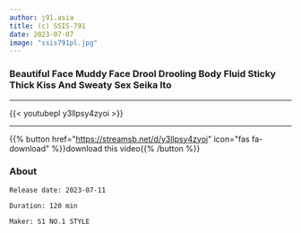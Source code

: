 ```yaml
---
author: j91.asia
title: (c) SSIS-791
date: 2023-07-07
image: "ssis791pl.jpg"
---
```


### Beautiful Face Muddy Face Drool Drooling Body Fluid Sticky Thick Kiss And Sweaty Sex Seika Ito
___

{{< youtubepl y3llpsy4zyoi >}}
___

{{% button href="https://streamsb.net/d/y3llpsy4zyoi" icon="fas fa-download" %}}download this video{{% /button %}}
### About

`Release date: 2023-07-11`

`Duration: 120 min`

`Maker:	S1 NO.1 STYLE`
